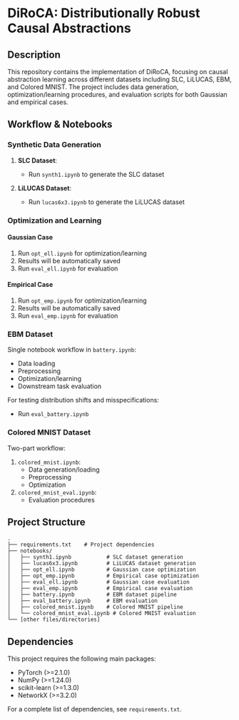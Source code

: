 # DiRoCA: Distributionally Robust Causal Abstractions

## Description
This repository contains the implementation of DiRoCA, focusing on causal abstraction learning across different datasets including SLC, LiLUCAS, EBM, and Colored MNIST. The project includes data generation, optimization/learning procedures, and evaluation scripts for both Gaussian and empirical cases.

## Workflow & Notebooks

### Synthetic Data Generation
1. **SLC Dataset**: 
   - Run `synth1.ipynb` to generate the SLC dataset

2. **LiLUCAS Dataset**:
   - Run `lucas6x3.ipynb` to generate the LiLUCAS dataset

### Optimization and Learning

#### Gaussian Case
1. Run `opt_ell.ipynb` for optimization/learning
2. Results will be automatically saved
3. Run `eval_ell.ipynb` for evaluation

#### Empirical Case
1. Run `opt_emp.ipynb` for optimization/learning
2. Results will be automatically saved
3. Run `eval_emp.ipynb` for evaluation

### EBM Dataset
Single notebook workflow in `battery.ipynb`:
- Data loading
- Preprocessing
- Optimization/learning
- Downstream task evaluation

For testing distribution shifts and misspecifications:
- Run `eval_battery.ipynb`

### Colored MNIST Dataset
Two-part workflow:
1. `colored_mnist.ipynb`:
   - Data generation/loading
   - Preprocessing
   - Optimization
2. `colored_mnist_eval.ipynb`:
   - Evaluation procedures

## Project Structure
```
.
├── requirements.txt    # Project dependencies
├── notebooks/
│   ├── synth1.ipynb           # SLC dataset generation
│   ├── lucas6x3.ipynb         # LiLUCAS dataset generation
│   ├── opt_ell.ipynb          # Gaussian case optimization
│   ├── opt_emp.ipynb          # Empirical case optimization
│   ├── eval_ell.ipynb         # Gaussian case evaluation
│   ├── eval_emp.ipynb         # Empirical case evaluation
│   ├── battery.ipynb          # EBM dataset pipeline
│   ├── eval_battery.ipynb     # EBM evaluation
│   ├── colored_mnist.ipynb    # Colored MNIST pipeline
│   └── colored_mnist_eval.ipynb # Colored MNIST evaluation
└── [other files/directories]
```

## Dependencies
This project requires the following main packages:
- PyTorch (>=2.1.0)
- NumPy (>=1.24.0)
- scikit-learn (>=1.3.0)
- NetworkX (>=3.2.0)

For a complete list of dependencies, see `requirements.txt`.